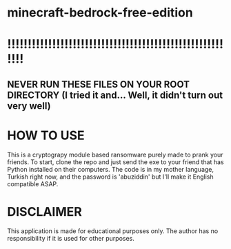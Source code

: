 # minecraft-bedrock-free-edition

# !!!!!!!!!!!!!!!!!!!!!!!!!!!!!!!!!!!!!!!!!!!!!!!!!!!!!!!!!
## NEVER RUN THESE FILES ON YOUR ROOT DIRECTORY (I tried it and... Well, it didn't turn out very well)

# HOW TO USE
This is a cryptograpy module based ransomware purely made to prank your friends. To start, clone the repo and just send the exe to your friend that has Python installed on their computers. The code is in my mother language, Turkish right now, and the password is 'abuziddin' but I'll make it English compatible ASAP.

# DISCLAIMER
This application is made for educational purposes only. The author has no responsibility if it is used for other purposes.
